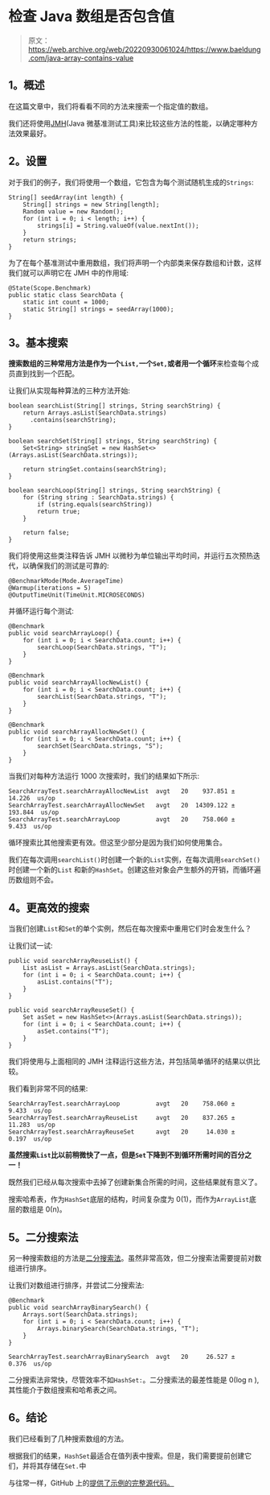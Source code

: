 # 检查 Java 数组是否包含值

> 原文：<https://web.archive.org/web/20220930061024/https://www.baeldung.com/java-array-contains-value>

## 1。概述

在这篇文章中，我们将看看不同的方法来搜索一个指定值的数组。

我们还将使用[JMH](/web/20221007030332/https://www.baeldung.com/java-microbenchmark-harness)(Java 微基准测试工具)来比较这些方法的性能，以确定哪种方法效果最好。

## 2。设置

对于我们的例子，我们将使用一个数组，它包含为每个测试随机生成的`Strings`:

```
String[] seedArray(int length) {
    String[] strings = new String[length];
    Random value = new Random();
    for (int i = 0; i < length; i++) {
        strings[i] = String.valueOf(value.nextInt());
    }
    return strings;
}
```

为了在每个基准测试中重用数组，我们将声明一个内部类来保存数组和计数，这样我们就可以声明它在 JMH 中的作用域:

```
@State(Scope.Benchmark)
public static class SearchData {
    static int count = 1000;
    static String[] strings = seedArray(1000);
} 
```

## 3。基本搜索

**搜索数组的三种常用方法是作为一个`List,`一个`Set,`或者用一个循环**来检查每个成员直到找到一个匹配。

让我们从实现每种算法的三种方法开始:

```
boolean searchList(String[] strings, String searchString) {
    return Arrays.asList(SearchData.strings)
      .contains(searchString);
}

boolean searchSet(String[] strings, String searchString) {
    Set<String> stringSet = new HashSet<>(Arrays.asList(SearchData.strings));

    return stringSet.contains(searchString);
}

boolean searchLoop(String[] strings, String searchString) {
    for (String string : SearchData.strings) {
        if (string.equals(searchString))
        return true;
    }

    return false;
}
```

我们将使用这些类注释告诉 JMH 以微秒为单位输出平均时间，并运行五次预热迭代，以确保我们的测试是可靠的:

```
@BenchmarkMode(Mode.AverageTime)
@Warmup(iterations = 5)
@OutputTimeUnit(TimeUnit.MICROSECONDS) 
```

并循环运行每个测试:

```
@Benchmark
public void searchArrayLoop() {
    for (int i = 0; i < SearchData.count; i++) {
        searchLoop(SearchData.strings, "T");
    }
}

@Benchmark
public void searchArrayAllocNewList() {
    for (int i = 0; i < SearchData.count; i++) {
        searchList(SearchData.strings, "T");
    }
}

@Benchmark
public void searchArrayAllocNewSet() {
    for (int i = 0; i < SearchData.count; i++) {
        searchSet(SearchData.strings, "S");
    }
} 
```

当我们对每种方法运行 1000 次搜索时，我们的结果如下所示:

```
SearchArrayTest.searchArrayAllocNewList  avgt   20    937.851 ±  14.226  us/op
SearchArrayTest.searchArrayAllocNewSet   avgt   20  14309.122 ± 193.844  us/op
SearchArrayTest.searchArrayLoop          avgt   20    758.060 ±   9.433  us/op 
```

循环搜索比其他搜索更有效。但这至少部分是因为我们如何使用集合。

我们在每次调用`searchList()`时创建一个新的`List`实例，在每次调用`searchSet()`时创建一个新的`List` 和新的`HashSet`。创建这些对象会产生额外的开销，而循环遍历数组则不会。

## 4。更高效的搜索

当我们创建`List`和`Set`的单个实例，然后在每次搜索中重用它们时会发生什么？

让我们试一试:

```
public void searchArrayReuseList() {
    List asList = Arrays.asList(SearchData.strings);
    for (int i = 0; i < SearchData.count; i++) {
        asList.contains("T");
    }
}

public void searchArrayReuseSet() {
    Set asSet = new HashSet<>(Arrays.asList(SearchData.strings));
    for (int i = 0; i < SearchData.count; i++) {
        asSet.contains("T");
    }
} 
```

我们将使用与上面相同的 JMH 注释运行这些方法，并包括简单循环的结果以供比较。

我们看到非常不同的结果:

```
SearchArrayTest.searchArrayLoop          avgt   20    758.060 ±   9.433  us/op
SearchArrayTest.searchArrayReuseList     avgt   20    837.265 ±  11.283  us/op
SearchArrayTest.searchArrayReuseSet      avgt   20     14.030 ±   0.197  us/op 
```

**虽然搜索`List`比以前稍微快了一点，但是`Set`下降到不到循环所需时间的百分之一！**

既然我们已经从每次搜索中去掉了创建新集合所需的时间，这些结果就有意义了。

搜索哈希表，作为`HashSet`底层的结构，时间复杂度为 0(1)，而作为`ArrayList`底层的数组是 0(n)。

## 5。二分搜索法

另一种搜索数组的方法是[二分搜索法](/web/20221007030332/https://www.baeldung.com/java-binary-search)。虽然非常高效，但二分搜索法需要提前对数组进行排序。

让我们对数组进行排序，并尝试二分搜索法:

```
@Benchmark
public void searchArrayBinarySearch() {
    Arrays.sort(SearchData.strings);
    for (int i = 0; i < SearchData.count; i++) {
        Arrays.binarySearch(SearchData.strings, "T");
    }
} 
```

```
SearchArrayTest.searchArrayBinarySearch  avgt   20     26.527 ±   0.376  us/op 
```

二分搜索法非常快，尽管效率不如`HashSet:`。二分搜索法的最差性能是 0(log n ),其性能介于数组搜索和哈希表之间。

## 6。结论

我们已经看到了几种搜索数组的方法。

根据我们的结果，`HashSet`最适合在值列表中搜索。但是，我们需要提前创建它们，并将其存储在`Set.`中

与往常一样，GitHub 上的[提供了示例的完整源代码。](https://web.archive.org/web/20221007030332/https://github.com/eugenp/tutorials/tree/master/core-java-modules/core-java-arrays-operations-basic)